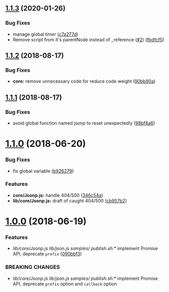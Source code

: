 <a name="1.1.3"></a>
## [1.1.3](https://github.com/lbwa/jsonp/compare/v1.1.2...v1.1.3) (2020-01-26)


### Bug Fixes

* manage global timer ([c7a277d](https://github.com/lbwa/jsonp/commit/c7a277d))
* Remove script from it's parentNode instead of _reference ([#2](https://github.com/lbwa/jsonp/issues/2)) ([fbdfcf5](https://github.com/lbwa/jsonp/commit/fbdfcf5))



<a name="1.1.2"></a>
## [1.1.2](https://github.com/lbwa/jsonp/compare/v1.1.1...v1.1.2) (2018-08-17)


### Bug Fixes

* **core:** remove unnecessary code for reduce code weight ([90bb90a](https://github.com/lbwa/jsonp/commit/90bb90a))



<a name="1.1.1"></a>
## [1.1.1](https://github.com/lbwa/jsonp/compare/v1.1.0...v1.1.1) (2018-08-17)


### Bug Fixes

* avoid global function named jsonp to reset unexpectedly ([98bf8a6](https://github.com/lbwa/jsonp/commit/98bf8a6))



<a name="1.1.0"></a>
# [1.1.0](https://github.com/lbwa/jsonp/compare/v1.0.0...v1.1.0) (2018-06-20)


### Bug Fixes

* fix global variable ([b926279](https://github.com/lbwa/jsonp/commit/b926279))


### Features

* **core/Jsonp.js:** handle 404/500 ([346c54a](https://github.com/lbwa/jsonp/commit/346c54a))
* **lib/core/Jsonp.js:** draft of caught 404/500 ([cb957b2](https://github.com/lbwa/jsonp/commit/cb957b2))



<a name="1.0.0"></a>
# [1.0.0](https://github.com/lbwa/jsonp/compare/090bbf3...v1.0.0) (2018-06-19)


### Features

* **lib/core/Jsonp.js lib/json.js samples/* publish.sh:** implement Promise API, deprecate `prefix` ([090bbf3](https://github.com/lbwa/jsonp/commit/090bbf3))


### BREAKING CHANGES

* **lib/core/Jsonp.js lib/json.js samples/* publish.sh:** implement Promise API, deprecate `prefix` option and `callback` option



